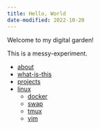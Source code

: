```yaml
---
title: Hello, World
date-modified: 2022-10-20
---
```


Welcome to my digital garden!

This is a messy-experiment.

* [about](about.md)
* [what-is-this](what-is-this.md)
* [projects](projects.md)
* [linux](./linux/index.md)
    + [docker](./linux/docker.md)
    + [swap](./linux/swap.md)
    + [tmux](./linux/tmux.md)
    + [vim](./linux/vim.md)
